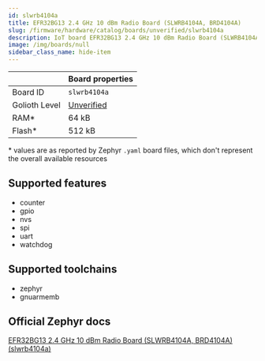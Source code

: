 ```yaml
---
id: slwrb4104a
title: EFR32BG13 2.4 GHz 10 dBm Radio Board (SLWRB4104A, BRD4104A)
slug: /firmware/hardware/catalog/boards/unverified/slwrb4104a
description: IoT board EFR32BG13 2.4 GHz 10 dBm Radio Board (SLWRB4104A, BRD4104A), compatible with Golioth at unverified level.
image: /img/boards/null
sidebar_class_name: hide-item
---
```


[//]: # (This is an auto-generated file, do not edit! Changes to it will be lost upon re-generation)



|                | Board properties     |
| -------------  | -------------------- |
| Board ID       | `slwrb4104a` |
| Golioth Level  | [Unverified](/firmware/hardware#unverified-boards) |
| RAM*           | 64 kB |
| Flash*         | 512 kB |

\* values are as reported by Zephyr `.yaml` board files, which don't represent the overall available resources



## Supported features

* counter
* gpio
* nvs
* spi
* uart
* watchdog

## Supported toolchains

* zephyr
* gnuarmemb

## Official Zephyr docs

[EFR32BG13 2.4 GHz 10 dBm Radio Board (SLWRB4104A, BRD4104A) (slwrb4104a)](https://docs.zephyrproject.org/latest/boards/silabs/radio_boards/slwrb4104a/doc/index.html)
